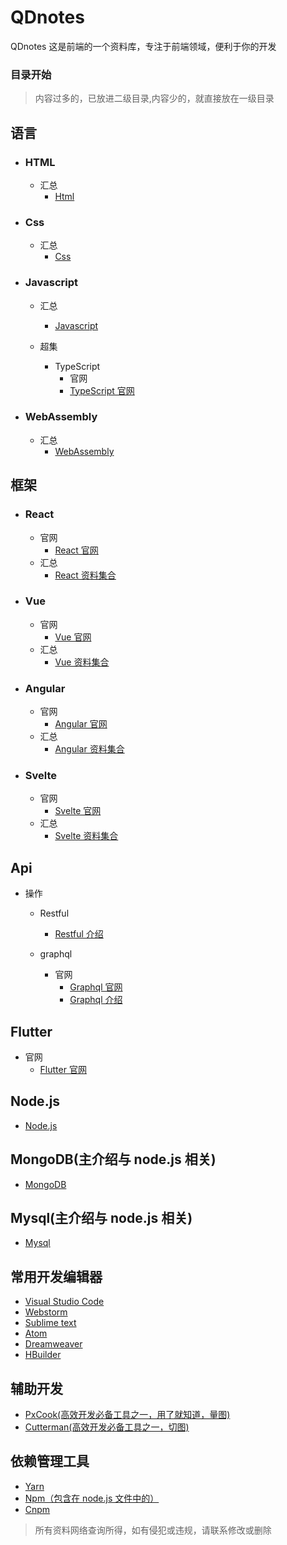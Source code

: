 # QDnotes

QDnotes 这是前端的一个资料库，专注于前端领域，便利于你的开发

### 目录开始

> 内容过多的，已放进二级目录,内容少的，就直接放在一级目录

## 语言

- ### HTML

  - 汇总
    - [Html](https://github.com/maoxiaoquan/QDnotes/blob/master/notes/frontend/html/html.md)

- ### Css

  - 汇总
    - [Css](https://github.com/maoxiaoquan/QDnotes/blob/master/notes/frontend/css/css.md)

- ### Javascript

  - 汇总

    - [Javascript](https://github.com/maoxiaoquan/QDnotes/blob/master/notes/frontend/javascript/javascript.md)

  - 超集
    - TypeScript
      - 官网
      - [TypeScript 官网](https://www.tslang.cn/index.html)

- ### WebAssembly

  - 汇总
    - [WebAssembly](https://github.com/maoxiaoquan/QDnotes/blob/master/notes/frontend/webAssembly/webAssembly.md)

## 框架

- ### React

  - 官网
    - [React 官网](https://reactjs.org/)
  - 汇总
    - [React 资料集合](https://github.com/maoxiaoquan/QDnotes/blob/master/notes/frame/react/react.md)

- ### Vue

  - 官网
    - [Vue 官网](https://cn.vuejs.org/)
  - 汇总
    - [Vue 资料集合](https://github.com/maoxiaoquan/QDnotes/blob/master/notes/frame/vue/vue.md)

- ### Angular

  - 官网
    - [Angular 官网](https://angularjs.org/)
  - 汇总
    - [Angular 资料集合](https://github.com/maoxiaoquan/QDnotes/blob/master/notes/frame/angular/angular.md)

- ### Svelte

  - 官网
    - [Svelte 官网](https://svelte.dev/)
  - 汇总
    - [Svelte 资料集合](https://github.com/maoxiaoquan/QDnotes/blob/master/notes/frame/svelte/svelte.md)

## Api

- 操作

  - Restful

    - [Restful 介绍](http://www.ruanyifeng.com/blog/2018/10/restful-api-best-practices.html)

  - graphql

    - 官网
      - [Graphql 官网](https://graphql.org/)
      - [Graphql 介绍](https://www.zhihu.com/question/264629587)

## Flutter

- 官网
  - [Flutter 官网](https://flutterchina.club/)

## Node.js

- [Node.js](https://github.com/maoxiaoquan/QDnotes/blob/master/notes/node/nodejs.md)

## MongoDB(主介绍与 node.js 相关)

- [MongoDB](https://github.com/maoxiaoquan/QDnotes/blob/master/notes/mongodb/mongodb.md)

## Mysql(主介绍与 node.js 相关)

- [Mysql](https://github.com/maoxiaoquan/QDnotes/blob/master/notes/mysql/mysql.md)

## 常用开发编辑器

- [Visual Studio Code](https://code.visualstudio.com/)
- [Webstorm](https://code.visualstudio.com/)
- [Sublime text](https://www.sublimetext.com/3)
- [Atom](https://atom.io/)
- [Dreamweaver](http://www.adobe.com/products/dreamweaver.html)
- [HBuilder](http://www.dcloud.io/)

## 辅助开发

- [PxCook(高效开发必备工具之一，用了就知道，量图)](http://www.fancynode.com.cn/pxcook)
- [Cutterman(高效开发必备工具之一，切图)](http://www.cutterman.cn/zh)

## 依赖管理工具

- [Yarn](https://yarn.bootcss.com/)
- [Npm（包含在 node.js 文件中的）](https://nodejs.org/zh-cn/)
- [Cnpm](https://npm.taobao.org/)

> 所有资料网络查询所得，如有侵犯或违规，请联系修改或删除
